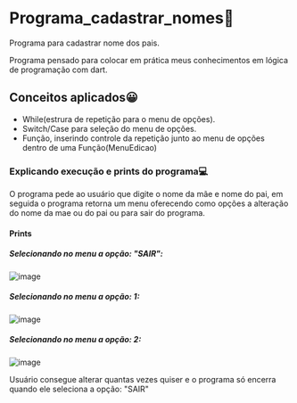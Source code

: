 # Programa_cadastrar_nomes💾
 Programa para cadastrar nome dos pais.
 
Programa pensado para colocar em prática meus conhecimentos em lógica de programação com dart.

## Conceitos aplicados😀
 * While(estrura de repetição para o menu de opções).
 * Switch/Case para seleção do menu de opções.
 * Função, inserindo controle da repetição junto ao menu de opções dentro de uma Função(MenuEdicao)

### Explicando execução e prints do programa💻

O programa pede ao usuário que digite o nome da mãe  e nome do pai, em seguida o programa retorna um menu oferecendo como opções a alteração do nome da mae ou do pai ou para sair do programa.

#### Prints


##### Selecionando no menu a opção: "SAIR":
![image](https://user-images.githubusercontent.com/69982713/138922496-164504a3-1cd0-406c-a73e-16f1dcc6686d.png)





##### Selecionando no menu a opção: 1:
![image](https://user-images.githubusercontent.com/69982713/138922600-a07e2465-71fc-4789-89ed-523cb3803142.png)






##### Selecionando no menu a opção: 2:
![image](https://user-images.githubusercontent.com/69982713/138922778-05fc6d56-c862-4d00-9bab-041c6776b292.png)



Usuário consegue alterar quantas vezes quiser e o programa só encerra quando ele seleciona a opção: "SAIR"
